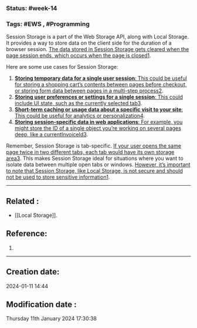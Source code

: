 
### Status: #week-14

### Tags: #EWS  , #Programming 


Session Storage is a part of the Web Storage API, along with Local Storage. It provides a way to store data on the client side for the duration of a browser session. [The data stored in Session Storage gets cleared when the page session ends, which occurs when the page is closed](https://stackoverflow.com/questions/19867599/what-is-the-difference-between-localstorage-sessionstorage-session-and-cookies)[1](https://stackoverflow.com/questions/19867599/what-is-the-difference-between-localstorage-sessionstorage-session-and-cookies).

Here are some use cases for Session Storage:

1. [**Storing temporary data for a single user session**: This could be useful for storing a shopping cart’s contents between pages before checkout, or storing form data between pages in a multi-step process](https://www.ramotion.com/blog/what-is-web-storage/)[2](https://www.ramotion.com/blog/what-is-web-storage/).
2. [**Storing user preferences or settings for a single session**: This could include UI state, such as the currently selected tab](https://stackoverflow.com/questions/8498357/when-should-i-use-html5-sessionstorage)[3](https://stackoverflow.com/questions/8498357/when-should-i-use-html5-sessionstorage).
3. [**Short-term caching or usage data about a specific visit to your site**: This could be useful for analytics or personalization](https://www.makeuseof.com/session-local-storage-differences/)[4](https://www.makeuseof.com/session-local-storage-differences/).
4. [**Storing session-specific data in web applications**: For example, you might store the ID of a single object you’re working on several pages deep, like a currentInvoiceId](https://stackoverflow.com/questions/8498357/when-should-i-use-html5-sessionstorage)[3](https://stackoverflow.com/questions/8498357/when-should-i-use-html5-sessionstorage).

Remember, Session Storage is tab-specific. [If your user opens the same page twice in two different tabs, each tab would have its own storage area](https://stackoverflow.com/questions/8498357/when-should-i-use-html5-sessionstorage)[3](https://stackoverflow.com/questions/8498357/when-should-i-use-html5-sessionstorage). This makes Session Storage ideal for situations where you want to isolate data between multiple open tabs or windows. [However, it’s important to note that Session Storage, like Local Storage, is not secure and should not be used to store sensitive information](https://stackoverflow.com/questions/19867599/what-is-the-difference-between-localstorage-sessionstorage-session-and-cookies)[1](https://stackoverflow.com/questions/19867599/what-is-the-difference-between-localstorage-sessionstorage-session-and-cookies).
______________________________________________________________________


## Related : 

- [[Local Storage]].

## Reference: 

1.  


---

  ## Creation date: 
  
  2024-01-11 14:44 
  
  
   ## Modification date :
   
   Thursday 11th January 2024 17:30:38